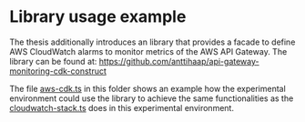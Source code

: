 # Library usage example

The thesis additionally introduces an library that provides a facade to define AWS CloudWatch alarms to monitor metrics of the AWS API Gateway. The library can be found at: https://github.com/anttihaap/api-gateway-monitoring-cdk-construct 

The file [aws-cdk.ts](aws-cdk.ts) in this folder shows an example how the experimental environment could use the library to achieve the same functionalities as the [cloudwatch-stack.ts](../stacks/cloudwatch-stack.ts) does in this experimental environment.
